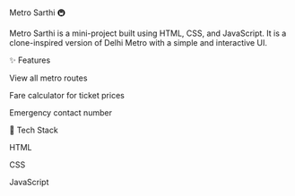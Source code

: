 Metro Sarthi 🚇

Metro Sarthi is a mini-project built using HTML, CSS, and JavaScript.
It is a clone-inspired version of Delhi Metro with a simple and interactive UI.

✨ Features

View all metro routes

Fare calculator for ticket prices

Emergency contact number


🔧 Tech Stack

HTML

CSS

JavaScript
